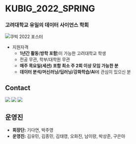 # KUBIG_2022_SPRING
### 고려대학교 유일의 데이터 사이언스 학회

![쿠빅 2022 포스터](https://user-images.githubusercontent.com/81248507/149778607-12f3997c-a947-4822-8271-9aa33791b8e3.JPG)


* 지원자격
  - **1년간 활동**(**방학 포함**)이 가능한 고려대학교 학생
  - 전공 무관, 학부/대학원 무관
  - **매주 목요일(세션) 포함 최소 주 2회 이상 모임 가능한 분**
  - **데이터 분석/머신러닝/딥러닝/강화학습/AI**에 관심이 있으신 분


## Contact

  <a href="https://www.instagram.com/kubig.official"><img src="https://img.shields.io/badge/Instagram-E4405F?style=for-the-badge&logo=Instagram&logoColor=white&link=https://www.instagram.com/woo0_hooo/"/></a>
<a href="mailto:dayeonki@korea.ac.kr"><img src="https://img.shields.io/badge/Gmail-d14836?style=for-the-badge&logo=Gmail&logoColor=white&link=viliketh1s98@naver.com"/></a>
<a href="https://www.facebook.com/kubigdata"><img src="https://img.shields.io/badge/Facebook-%231877F2.svg?style=for-the-badge&logo=Facebook&logoColor=white"/></a>
<br>

## 운영진

- **회장단:** 기다연, 박주영
- **운영진:** 김유민, 김종민, 김태영, 오화진, 남이량, 박상준, 구은아
